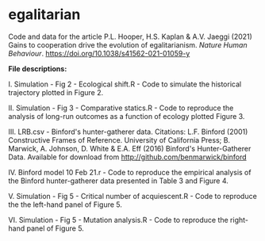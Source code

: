 # egalitarian
Code and data for the article P.L. Hooper, H.S. Kaplan & A.V. Jaeggi (2021) Gains to cooperation drive the evolution of egalitarianism. *Nature Human Behaviour*. https://doi.org/10.1038/s41562-021-01059-y

**File descriptions:**

I. Simulation - Fig 2 - Ecological shift.R - Code to simulate the historical trajectory plotted in Figure 2.

II. Simulation - Fig 3 - Comparative statics.R - Code to reproduce the analysis of long-run outcomes as a function of ecology plotted Figure 3.

III. LRB.csv - Binford's hunter-gatherer data. Citations: L.F. Binford (2001) Constructive Frames of Reference. University of California Press; 
B. Marwick, A. Johnson, D. White & E.A. Eff (2016) Binford's Hunter-Gatherer Data. Available for download from http://github.com/benmarwick/binford

IV. Binford model 10 Feb 21.r - Code to reproduce the empirical analysis of the Binford hunter-gatherer data presented in Table 3 and Figure 4.

V. Simulation - Fig 5 - Critical number of acquiescent.R - Code to reproduce the the left-hand panel of Figure 5. 

VI. Simulation - Fig 5 - Mutation analysis.R - Code to reproduce the right-hand panel of Figure 5.


